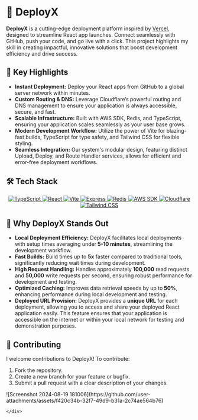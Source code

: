 <!DOCTYPE html>
<html lang="en">
<head> </head>
<body>
    <div class="container">
        <h1>🚀 DeployX</h1>
      <p><strong>DeployX</strong> is a cutting-edge deployment platform inspired by <a href="https://vercel.com/" target="_blank">Vercel</a>, designed to streamline React app launches. Connect seamlessly with GitHub, push your code, and go live with a click. This project highlights my skill in creating impactful, innovative solutions that boost development efficiency and drive success.</p>

 <p>
        <h2>🌟 Key Highlights</h2>
        <ul>
            <li><strong>Instant Deployment:</strong> Deploy your React apps from GitHub to a global server network within minutes.</li>
            <li><strong>Custom Routing & DNS:</strong> Leverage Cloudflare’s powerful routing and DNS management to ensure your application is always accessible, secure, and fast.</li>
            <li><strong>Scalable Infrastructure:</strong> Built with AWS SDK, Redis, and TypeScript, ensuring your application scales seamlessly as your user base grows.</li>
            <li><strong>Modern Development Workflow:</strong> Utilize the power of Vite for blazing-fast builds, TypeScript for type safety, and Tailwind CSS for flexible styling.</li>
            <li><strong>Seamless Integration:</strong> Our system's modular design, featuring distinct Upload, Deploy, and Route Handler services, allows for efficient and error-free deployment workflows.</li>
        </ul> 
        </p>
<p>
   <h2>🛠️ Tech Stack</h2>
        <div class="tech-stack" align="center">
            <a href="https://www.typescriptlang.org/" target="_blank">
                <img src="https://img.shields.io/badge/TypeScript-007ACC?style=for-the-badge&logo=typescript&logoColor=white" alt="TypeScript" />
            </a>
            <a href="https://reactjs.org/" target="_blank">
                <img src="https://img.shields.io/badge/React-61DAFB?style=for-the-badge&logo=react&logoColor=black" alt="React" />
            </a>
            <a href="https://vitejs.dev/" target="_blank">
                <img src="https://img.shields.io/badge/Vite-646CFF?style=for-the-badge&logo=vite&logoColor=white" alt="Vite" />
            </a>
            <a href="https://expressjs.com/" target="_blank">
                <img src="https://img.shields.io/badge/Express.js-000000?style=for-the-badge&logo=express&logoColor=white" alt="Express" />
            </a>
            <a href="https://redis.io/" target="_blank">
                <img src="https://img.shields.io/badge/Redis-DC382D?style=for-the-badge&logo=redis&logoColor=white" alt="Redis" />
            </a>
            <a href="https://aws.amazon.com/sdk-for-javascript/" target="_blank">
                <img src="https://img.shields.io/badge/AWS_SDK-FF9900?style=for-the-badge&logo=amazon-aws&logoColor=white" alt="AWS SDK" />
            </a>
            <a href="https://www.cloudflare.com/" target="_blank">
                <img src="https://img.shields.io/badge/Cloudflare-F38020?style=for-the-badge&logo=cloudflare&logoColor=white" alt="Cloudflare" />
            </a>
            <a href="https://tailwindcss.com/" target="_blank">
                <img src="https://img.shields.io/badge/Tailwind_CSS-38B2AC?style=for-the-badge&logo=tailwind-css&logoColor=white" alt="Tailwind CSS" />
            </a>
        </div>
      <h2>🎯 Why DeployX Stands Out</h2>
<ul>
    <li><strong>Local Deployment Efficiency:</strong> DeployX facilitates local deployments with setup times averaging under<b> 5-10 minutes</b>, streamlining the development workflow.</li>
    <li><strong>Fast Builds:</strong> Build times up to <b>5x</b> faster compared to traditional tools, significantly reducing wait times during development.</li>
    <li><strong>High Request Handling:</strong>  Handles approximately <b>100,000</b> read requests and <b>50,000</b> write requests per second, ensuring robust performance for development and testing.</li>
    <li><strong>Optimized Caching:</strong> Improves data retrieval speeds by up to<b> 50%</b>, enhancing performance during local development and testing.</li>
   <li><strong>Deployed URL Provision:</strong> DeployX provides a <b>unique URL</b> for each deployment, allowing you to access and share your deployed React application easily. This feature ensures that your application is accessible on the internet or within your local network for testing and demonstration purposes.</li>
</ul>


</p> 
       
</p>
<p>
        <h2>🤝 Contributing</h2>
        <p>I welcome contributions to DeployX! To contribute:</p>
        <ol>
            <li>Fork the repository.</li>
            <li>Create a new branch for your feature or bugfix.</li>
            <li>Submit a pull request with a clear description of your changes.</li>
        </ol>
            </p>![Screenshot 2024-08-19 181006](https://github.com/user-attachments/assets/f420c34b-32f7-49d9-b31a-2c74ae564b76)

    </div>
</body>
</html>
